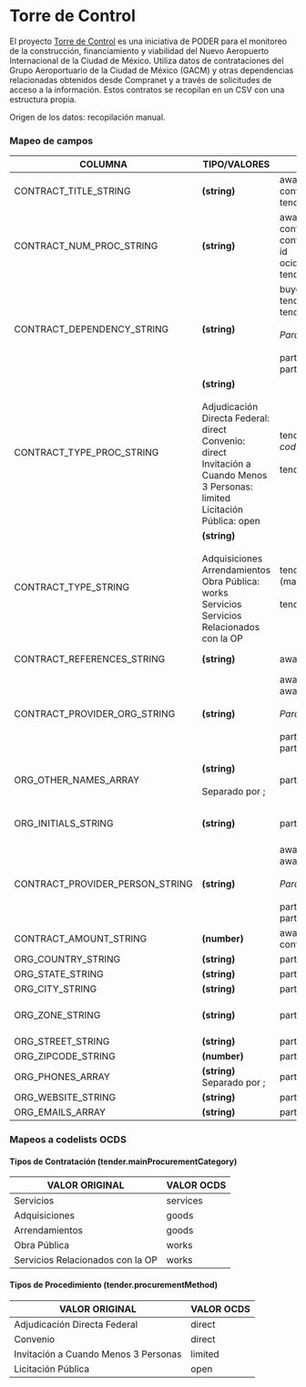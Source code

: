 # Torre de Control

El proyecto [Torre de Control](https://torredecontrol.projectpoder.org/) es una iniciativa de PODER para el monitoreo de la construcción, financiamiento y viabilidad del Nuevo Aeropuerto Internacional de la Ciudad de México. Utiliza datos de contrataciones del Grupo Aeroportuario de la Ciudad de México (GACM) y otras dependencias relacionadas obtenidos desde Compranet y a través de solicitudes de acceso a la información. Estos contratos se recopilan en un CSV con una estructura propia.

Origen de los datos: recopilación manual.

### Mapeo de campos

|COLUMNA|TIPO/VALORES|VALOR MAPEADO|OBSERVACIONES|
|-------|------------|-------------|-------------|
|CONTRACT_TITLE_STRING|**(string)**|awards.title<br>contracts.title<br>tender.title||
|CONTRACT_NUM_PROC_STRING|**(string)**|awards.id<br>contracts.awardID<br>contracts.id<br>id<br>ocid<br>tender.id||
|CONTRACT_DEPENDENCY_STRING|**(string)**|buyer.name<br>tender.procuringEntity.id<br>tender.procuringEntity.name<br><br>*Para parties con roles = "buyer":*<br><br>parties.id<br>parties.name||
|CONTRACT_TYPE_PROC_STRING|**(string)**<br><br>Adjudicación Directa Federal: direct<br>Convenio: direct<br>Invitación a Cuando Menos 3 Personas: limited<br>Licitación Pública: open|tender.procurementMethod *(mapeado a codelist)*<br><br>tender.procurementMethodDetails||
|CONTRACT_TYPE_STRING|**(string)**<br><br>Adquisiciones<br>Arrendamientos<br>Obra Pública: works<br>Servicios<br>Servicios Relacionados con la OP|tender.mainProcurementCategory*(mapeado a codelist)*<br><br>tender.additionalProcurementCategories||
|CONTRACT_REFERENCES_STRING|**(string)**|awards.documents.url|URL del contrato en compranet|
|CONTRACT_PROVIDER_ORG_STRING|**(string)**|awards.suppliers.id<br>awards.suppliers.name<br><br>*Para parties con role = "supplier":*<br><br>parties.id<br>parties.name|Cuando el campo está lleno, el proveedor es una empresa o compañía|
|ORG_OTHER_NAMES_ARRAY|**(string)**<br><br>Separado por ;|parties.additionalIdentifiers|Siglas o nombre abreviado de la empresa o compañía|
|ORG_INITIALS_STRING|**(string)**|parties.additionalIdentifiers|Siglas de algunas instituciones como UNAM|
|CONTRACT_PROVIDER_PERSON_STRING|**(string)**|awards.suppliers.name<br>awards.suppliers.name<br><br>*Para parties con roles = "supplier":*<br><br>parties.id<br>parties.name|Cuando el campo está lleno, el proveedor es una persona|
|CONTRACT_AMOUNT_STRING|**(number)**|awards.value.amount<br>contracts.value.amount||
|ORG_COUNTRY_STRING|**(string)**|parties.address.countryName||
|ORG_STATE_STRING|**(string)**|parties.address.region||
|ORG_CITY_STRING|**(string)**|parties.address.locality||
|ORG_ZONE_STRING|**(string)**|parties.address.streetAddress|Se concatena después del campo siguiente|
|ORG_STREET_STRING|**(string)**|parties.address.streetAddress||
|ORG_ZIPCODE_STRING|**(number)**|parties.address.postalCode||
|ORG_PHONES_ARRAY|**(string)**<br>Separado por ;|parties.contactPoint.telephone||
|ORG_WEBSITE_STRING|**(string)**|parties.contactPoint.url||
|ORG_EMAILS_ARRAY|**(string)**|parties.contactPoint.email||

### Mapeos a codelists OCDS

#### Tipos de Contratación (tender.mainProcurementCategory)

|VALOR ORIGINAL|VALOR OCDS|
|--------------|----------|
|Servicios|services|
|Adquisiciones|goods|
|Arrendamientos|goods|
|Obra Pública|works|
|Servicios Relacionados con la OP|works|

#### Tipos de Procedimiento (tender.procurementMethod)

|VALOR ORIGINAL|VALOR OCDS|
|--------------|----------|
|Adjudicación Directa Federal|direct|
|Convenio|direct|
|Invitación a Cuando Menos 3 Personas|limited|
|Licitación Pública|open|
